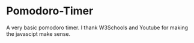 # Pomodoro-Timer
A very basic pomodoro timer. I thank W3Schools and Youtube for making the javascipt make sense. 
